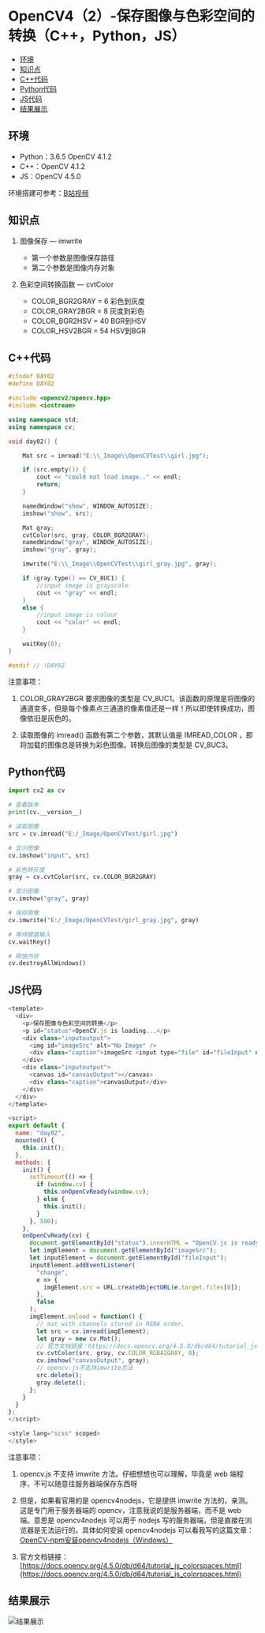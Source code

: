 # OpenCV4（2）-保存图像与色彩空间的转换（C++，Python，JS）

  - [环境](#%E7%8E%AF%E5%A2%83)
  - [知识点](#%E7%9F%A5%E8%AF%86%E7%82%B9)
  - [C++代码](#c%E4%BB%A3%E7%A0%81)
  - [Python代码](#python%E4%BB%A3%E7%A0%81)
  - [JS代码](#js%E4%BB%A3%E7%A0%81)
  - [结果展示](#%E7%BB%93%E6%9E%9C%E5%B1%95%E7%A4%BA)

## 环境
* Python：3.6.5 OpenCV 4.1.2
* C++：OpenCV 4.1.2
* JS：OpenCV 4.5.0

环境搭建可参考：[B站视频](http://space.bilibili.com/365916694/#/)

## 知识点
1. 图像保存 — imwrite
   * 第一个参数是图像保存路径
   * 第二个参数是图像内存对象

2. 色彩空间转换函数 — cvtColor
   * COLOR_BGR2GRAY = 6 彩色到灰度
   * COLOR_GRAY2BGR = 8 灰度到彩色
   * COLOR_BGR2HSV = 40 BGR到HSV
   * COLOR_HSV2BGR = 54 HSV到BGR

## C++代码
```c++
#ifndef DAY02
#define DAY02

#include <opencv2/opencv.hpp>
#include <iostream>

using namespace std;
using namespace cv;

void day02() {

	Mat src = imread("E:\\_Image\\OpenCVTest\\girl.jpg");

	if (src.empty()) {
		cout << "could not load image.." << endl;
		return;
	}

	namedWindow("show", WINDOW_AUTOSIZE);
	imshow("show", src);

	Mat gray;
	cvtColor(src, gray, COLOR_BGR2GRAY);
	namedWindow("gray", WINDOW_AUTOSIZE);
	imshow("gray", gray);

	imwrite("E:\\_Image\\OpenCVTest\\girl_gray.jpg", gray);

	if (gray.type() == CV_8UC1) {
		//input image is grayscale
		cout << "gray" << endl;
	}
	else {
		//input image is colour
		cout << "color" << endl;
	}

	waitKey(0);
}

#endif // !DAY02
```

注意事项：
1. COLOR_GRAY2BGR 要求图像的类型是 CV_8UC1。该函数的原理是将图像的通道变多，但是每个像素点三通道的像素值还是一样！所以即使转换成功，图像依旧是灰色的。

2. 读取图像的 imread() 函数有第二个参数，其默认值是 IMREAD_COLOR ，即将加载的图像总是转换为彩色图像。转换后图像的类型是 CV_8UC3。

## Python代码
```python
import cv2 as cv

# 查看版本
print(cv.__version__)

# 读取图像
src = cv.imread("E:/_Image/OpenCVTest/girl.jpg")

# 显示图像
cv.imshow("input", src)

# 彩色转灰度
gray = cv.cvtColor(src, cv.COLOR_BGR2GRAY)

# 显示图像
cv.imshow("gray", gray)

# 保存图像
cv.imwrite("E:/_Image/OpenCVTest/girl_gray.jpg", gray)

# 等待键盘输入
cv.waitKey()

# 释放内存
cv.destroyAllWindows()
```

## JS代码
```js
<template>
  <div>
    <p>保存图像与色彩空间的转换</p>
    <p id="status">OpenCV.js is loading...</p>
    <div class="inputoutput">
      <img id="imageSrc" alt="No Image" />
      <div class="caption">imageSrc <input type="file" id="fileInput" name="file" /></div>
    </div>
    <div class="inputoutput">
      <canvas id="canvasOutput"></canvas>
      <div class="caption">canvasOutput</div>
    </div>
  </div>
</template>

<script>
export default {
  name: "day02",
  mounted() {
    this.init();
  },
  methods: {
    init() {
      setTimeout(() => {
        if (window.cv) {
          this.onOpenCvReady(window.cv);
        } else {
          this.init();
        }
      }, 500);
    },
    onOpenCvReady(cv) {
      document.getElementById("status").innerHTML = "OpenCV.js is ready.";
      let imgElement = document.getElementById("imageSrc");
      let inputElement = document.getElementById("fileInput");
      inputElement.addEventListener(
        "change",
        e => {
          imgElement.src = URL.createObjectURL(e.target.files[0]);
        },
        false
      );
      imgElement.onload = function() {
        // mat with channels stored in RGBA order.
        let src = cv.imread(imgElement);
        let gray = new cv.Mat();
        // 官方文档链接：https://docs.opencv.org/4.5.0/db/d64/tutorial_js_colorspaces.html
        cv.cvtColor(src, gray, cv.COLOR_RGBA2GRAY, 0);
        cv.imshow("canvasOutput", gray);
        // opencv.js不支持imwrite方法
        src.delete();
        gray.delete();
      };
    }
  }
};
</script>

<style lang="scss" scoped>
</style>
```

注意事项：
1. opencv.js 不支持 imwrite 方法。仔细想想也可以理解，毕竟是 web 端程序，不可以随意往服务器端保存东西呀

2. 但是，如果看官用的是 opencv4nodejs，它是提供 imwrite 方法的，亲测。这是专门用于服务器端的 opencv，注意我说的是服务器端，而不是 web 端。意思是 opencv4nodejs 可以用于 nodejs 写的服务器端，但是直接在浏览器是无法运行的。具体如何安装 opencv4nodejs 可以看我写的这篇文章：[OpenCV-npm安装opencv4nodejs（Windows）](../2020-11-01/OpenCV-npm安装opencv4nodejs（Windows）.md)

3. 官方文档链接：[https://docs.opencv.org/4.5.0/db/d64/tutorial_js_colorspaces.html](https://docs.opencv.org/4.5.0/db/d64/tutorial_js_colorspaces.html)

## 结果展示
![结果展示](https://cdn.jsdelivr.net/gh/ylsislove/image-home/test/20201109001923.png)
